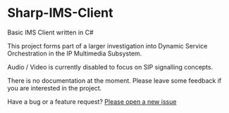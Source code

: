 Sharp-IMS-Client
================

Basic IMS Client written in C#

This project forms part of a larger investigation into Dynamic Service Orchestration in the IP Multimedia Subsystem.

Audio / Video is currently disabled to focus on SIP signalling concepts.

There is no documentation at the moment. Please leave some feedback if you are interested in the project.

Have a bug or a feature request? [Please open a new issue](https://github.com/richardspiers/Sharp-IMS-Client/issues)